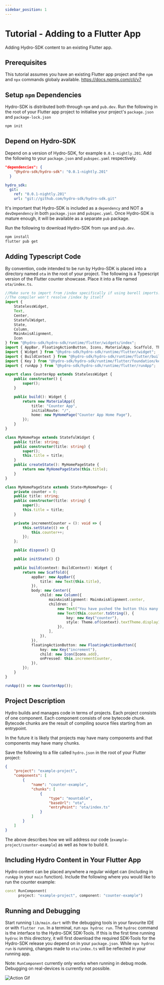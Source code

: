 ```yaml
---
sidebar_position: 1
---
```


# Tutorial - Adding to a Flutter App

Adding Hydro-SDK content to an existing Flutter app.

## Prerequisites

This tutorial assumes you have an existing Flutter app project and the `npm` and `npx` commands globaly available. https://docs.npmjs.com/cli/v7

## Setup `npm` Dependencies
Hydro-SDK is distributed both through `npm` and `pub.dev`.
Run the following in the root of your Flutter app project to initialise your project's `package.json` and `package-lock.json`
```bash
npm init
```

## Depend on Hydro-SDK
Depend on a version of Hydro-SDK, for example `0.0.1-nightly.201`.
Add the following to your `package.json` and `pubspec.yaml` respectively.
```json
"dependencies": {
    "@hydro-sdk/hydro-sdk": "0.0.1-nightly.201"
  }
  ```
  ```yaml
hydro_sdk: 
    git: 
      ref: "0.0.1-nightly.201"
      url: "git://github.com/hydro-sdk/hydro-sdk.git"
  ```
It's important that Hydro-SDK is included as a `dependency` and NOT a `devDependency` in both `package.json` and `pubspec.yaml`. Once Hydro-SDK is mature enough, it will be available as a separate `pub` package.

Run the following to download Hydro-SDK from `npm` and `pub.dev`.
```bash
npm install
flutter pub get
```

## Adding Typescript Code
By convention, code intended to be run by Hydro-SDK is placed into a directory named `ota` in the root of your project. The following is a Typescript version of the Flutter counter showcase. Place it into a file named `ota/index.ts`.
```typescript
//Make sure to import from /index specifically if using barell imports.
//The compiler won't resolve /index by itself
import {
    StatelessWidget,
    Text,
    Center,
    StatefulWidget,
    State,
    Column,
    MainAxisAlignment,
    Icon
} from "@hydro-sdk/hydro-sdk/runtime/flutter/widgets/index";
import { AppBar, FloatingActionButton, Icons, MaterialApp, Scaffold, Theme } from "@hydro-sdk/hydro-sdk/runtime/flutter/material/index";
import { Widget } from "@hydro-sdk/hydro-sdk/runtime/flutter/widget";
import { BuildContext } from "@hydro-sdk/hydro-sdk/runtime/flutter/buildContext";
import { Key } from "@hydro-sdk/hydro-sdk/runtime/flutter/foundation/key";
import { runApp } from "@hydro-sdk/hydro-sdk/runtime/flutter/runApp";

export class CounterApp extends StatelessWidget {
    public constructor() {
        super();
    }

    public build(): Widget {
        return new MaterialApp({
            title: "Counter App",
            initialRoute: "/",
            home: new MyHomePage("Counter App Home Page"),
        });
    }
}

class MyHomePage extends StatefulWidget {
    public title: string;
    public constructor(title: string) {
        super();
        this.title = title;
    }
    public createState(): MyHomePageState {
        return new MyHomePageState(this.title);
    }
}

class MyHomePageState extends State<MyHomePage> {
    private counter = 0;
    public title: string;
    public constructor(title: string) {
        super();
        this.title = title;
    }

    private incrementCounter = (): void => {
        this.setState(() => {
            this.counter++;
        });
    };

    public dispose() {}

    public initState() {}

    public build(context: BuildContext): Widget {
        return new Scaffold({
            appBar: new AppBar({
                title: new Text(this.title),
            }),
            body: new Center({
                child: new Column({
                    mainAxisAlignment: MainAxisAlignment.center,
                    children: [
                        new Text("You have pushed the button this many times"),
                        new Text(this.counter.toString(), {
                            key: new Key("counter"),
                            style: Theme.of(context).textTheme.display1,
                        }),
                    ],
                }),
            }),
            floatingActionButton: new FloatingActionButton({
                key: new Key("increment"),
                child: new Icon(Icons.add),
                onPressed: this.incrementCounter,
            }),
        });
    }
}

runApp(() => new CounterApp());
```

## Project Description
Hydro builds and manages code in terms of projects. Each project consists of one component. Each component consists of one bytecode chunk. Bytecode chunks are the result of compiling source files starting from an entrypoint.

In the future it is likely that projects may have many components and that components may have many chunks.

Save the following to a file called `hydro.json` in the root of your Flutter project:
```json
{
    "project": "example-project",
    "components": [
        {
            "name": "counter-example",
            "chunks": [
                {
                    "type": "mountable",
                    "baseUrl": "ota",
                    "entryPoint": "ota/index.ts"
                }
            ]
        }
    ]
}
```

The above describes how we will address our code (`example-project/counter-example`) as well as how to build it.

## Including Hydro Content in Your Flutter App
Hydro content can be placed anywhere a regular widget can (including in `runApp` in your `main` function). Include the following where you would like to run the counter example:
```dart
const RunComponent(
      project: "example-project", component: "counter-example")
```

## Running and Debugging
Start running `lib/main.dart` with the debugging tools in your favourite IDE or with `flutter run`. In a terminal, run `npx hydroc run`. The `hydroc` command is the interface to the Hydro-SDK SDK-Tools. If this is the first time running `hydroc` in this directory, it will first download the required SDK-Tools for the Hydro-SDK release you depend on in your `package.json`. While `npx hydroc run` is running, changes made to `ota/index.ts` will be reflected in your running app.

Note: `RunComponent` currently only works when running in debug mode. Debugging on real-devices is currently not possible.

![Action Gif](/img/intro-action-gif.gif)